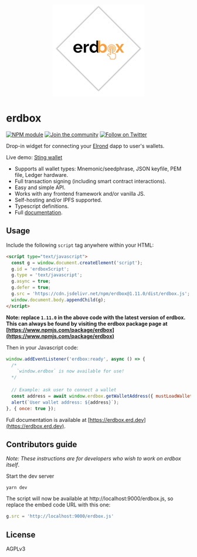 <p align="center">
  <img width="250" height="250" src="https://raw.githubusercontent.com/erdDEVcode/erdbox/master/assets/logo.png">
</p>

# erdbox

[![NPM module](https://badge.fury.io/js/erdbox.svg)](https://badge.fury.io/js/erdbox)
[![Join the community](https://img.shields.io/badge/Chat%20on-Telegram-brightgreen.svg?color=0088cc)](https://t.me/erdDEV)
[![Follow on Twitter](https://img.shields.io/twitter/url/http/shields.io.svg?style=social&label=Follow&maxAge=2592000)](https://twitter.com/erd_dev)

Drop-in widget for connecting your [Elrond](https://elrond.com) dapp to user's wallets.

Live demo: [Sting wallet](https://sting.erd.dev)

* Supports all wallet types: Mnemonic/seedphrase, JSON keyfile, PEM file, Ledger hardware.
* Full transaction signing (including smart contract interactions).
* Easy and simple API.
* Works with any frontend framework and/or vanilla JS.
* Self-hosting and/or IPFS supported.
* Typescript definitions.
* Full [documentation](https://erdbox.erd.dev).

## Usage

Include the following `script` tag anywhere within your HTML:

```html
<script type="text/javascript">
  const g = window.document.createElement('script');
  g.id = 'erdboxScript';
  g.type = 'text/javascript';
  g.async = true;
  g.defer = true;
  g.src = 'https://cdn.jsdelivr.net/npm/erdbox@1.11.0/dist/erdbox.js';
  window.document.body.appendChild(g);
</script>
```

**Note: replace `1.11.0` in the above code with the latest version of erdbox. This can always be found by visiting the erdbox package page at [https://www.npmjs.com/package/erdbox](https://www.npmjs.com/package/erdbox)**

Then in your Javascript code:

```js
window.addEventListener('erdbox:ready', async () => {
  /*
    `window.erdbox` is now available for use!
  */

  // Example: ask user to connect a wallet
  const address = await window.erdbox.getWalletAddress({ mustLoadWallet: true });
  alert(`User wallet address: ${address}`);
}, { once: true });
```

Full documentation is available at [https://erdbox.erd.dev](https://erdbox.erd.dev).

## Contributors guide

_Note: These instructions are for developers who wish to work on erdbox itself_.

Start the dev server

```shell
yarn dev
```

The script will now be available at http://localhost:9000/erdbox.js, so replace the embed code URL with this one:

```js
g.src = 'http://localhost:9000/erdbox.js'
```

## License

AGPLv3
